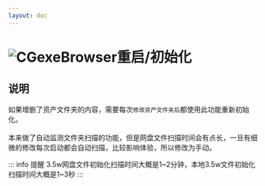 ```yaml
---
layout: doc
---
```

# <span class="h1-icon"><img src="/cgexe_browser/restart_browser.webp" alt="CGexeBrowser"></span>重启/初始化

## 说明
如果增删了资产文件夹的内容，需要每次`修改资产文件夹后`都使用此功能重新初始化。  
<br />
本来做了自动监测文件夹扫描的功能，但是网盘文件扫描时间会有点长，一旦有细微的修改每次启动都会自动扫描，比较影响体验，所以修改为手动。

::: info 提醒
3.5w网盘文件初始化扫描时间大概是1~2分钟，本地3.5w文件初始化扫描时间大概是1~3秒
:::
<br />

